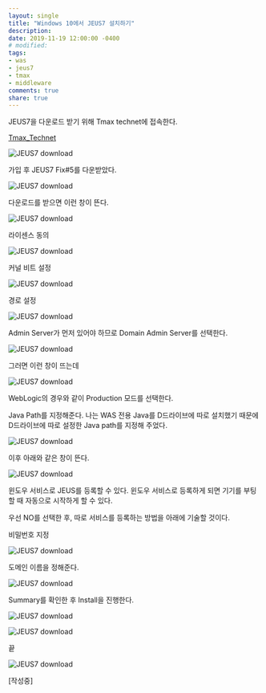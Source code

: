 ```yaml
---
layout: single
title: "Windows 10에서 JEUS7 설치하기"
description:
date: 2019-11-19 12:00:00 -0400
# modified: 
tags: 
- was
- jeus7
- tmax
- middleware
comments: true
share: true
---
```


JEUS7을 다운로드 받기 위해 Tmax technet에 접속한다.

[Tmax_Technet](https://technet.tmaxsoft.com/ko/front/main/main.do)

![JEUS7 download]({{site.url}}{{site.baseurl}}/assets/images/2019-11-19-Windows10-JEUS7/0.PNG)


가입 후 JEUS7 Fix#5를 다운받았다.

![JEUS7 download]({{site.url}}{{site.baseurl}}/assets/images/2019-11-19-Windows10-JEUS7/1.PNG)


다운로드를 받으면 이런 창이 뜬다.

![JEUS7 download]({{site.url}}{{site.baseurl}}/assets/images/2019-11-19-Windows10-JEUS7/2.PNG)

라이센스 동의

![JEUS7 download]({{site.url}}{{site.baseurl}}/assets/images/2019-11-19-Windows10-JEUS7/3.PNG)

커널 비트 설정

![JEUS7 download]({{site.url}}{{site.baseurl}}/assets/images/2019-11-19-Windows10-JEUS7/4.PNG)

경로 설정

![JEUS7 download]({{site.url}}{{site.baseurl}}/assets/images/2019-11-19-Windows10-JEUS7/5.PNG)

Admin Server가 먼저 있어야 하므로 Domain Admin Server를 선택한다.

![JEUS7 download]({{site.url}}{{site.baseurl}}/assets/images/2019-11-19-Windows10-JEUS7/6.PNG)

그러면 이런 창이 뜨는데

![JEUS7 download]({{site.url}}{{site.baseurl}}/assets/images/2019-11-19-Windows10-JEUS7/7.PNG)

WebLogic의 경우와 같이 Production 모드를 선택한다.

Java Path를 지정해준다. 나는 WAS 전용 Java를 D드라이브에 따로 설치했기 때문에
D드라이브에 따로 설정한 Java path를 지정해 주었다.

![JEUS7 download]({{site.url}}{{site.baseurl}}/assets/images/2019-11-19-Windows10-JEUS7/8.PNG)

이후 아래와 같은 창이 뜬다.

![JEUS7 download]({{site.url}}{{site.baseurl}}/assets/images/2019-11-19-Windows10-JEUS7/9.PNG)

윈도우 서비스로 JEUS를 등록할 수 있다.
윈도우 서비스로 등록하게 되면 기기를 부팅할 때 자동으로 시작하게 할 수 있다.

우선 NO를 선택한 후, 따로 서비스를 등록하는 방법을 아래에 기술할 것이다.

비밀번호 지정

![JEUS7 download]({{site.url}}{{site.baseurl}}/assets/images/2019-11-19-Windows10-JEUS7/10.PNG)

도메인 이름을 정해준다.

![JEUS7 download]({{site.url}}{{site.baseurl}}/assets/images/2019-11-19-Windows10-JEUS7/11.PNG)

Summary를 확인한 후 Install을 진행한다.

![JEUS7 download]({{site.url}}{{site.baseurl}}/assets/images/2019-11-19-Windows10-JEUS7/12.PNG)

![JEUS7 download]({{site.url}}{{site.baseurl}}/assets/images/2019-11-19-Windows10-JEUS7/13.PNG)

끝

![JEUS7 download]({{site.url}}{{site.baseurl}}/assets/images/2019-11-19-Windows10-JEUS7/14.PNG)


[작성중]